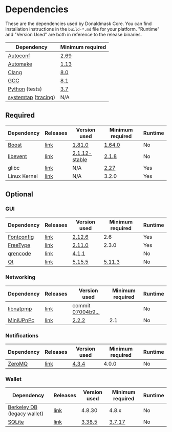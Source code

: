 # Dependencies

These are the dependencies used by Donaldmask Core.
You can find installation instructions in the `build-*.md` file for your platform.
"Runtime" and "Version Used" are both in reference to the release binaries.

| Dependency | Minimum required |
| --- | --- |
| [Autoconf](https://www.gnu.org/software/autoconf/) | [2.69](https://github.com/donaldmask/donaldmask/pull/17769) |
| [Automake](https://www.gnu.org/software/automake/) | [1.13](https://github.com/donaldmask/donaldmask/pull/18290) |
| [Clang](https://clang.llvm.org) | [8.0](https://github.com/donaldmask/donaldmask/pull/24164) |
| [GCC](https://gcc.gnu.org) | [8.1](https://github.com/donaldmask/donaldmask/pull/23060) |
| [Python](https://www.python.org) (tests) | [3.7](https://github.com/donaldmask/donaldmask/pull/26226) |
| [systemtap](https://sourceware.org/systemtap/) ([tracing](tracing.md))| N/A |

## Required

| Dependency | Releases | Version used | Minimum required | Runtime |
| --- | --- | --- | --- | --- |
| [Boost](../depends/packages/boost.mk) | [link](https://www.boost.org/users/download/) | [1.81.0](https://github.com/donaldmask/donaldmask/pull/26557) | [1.64.0](https://github.com/donaldmask/donaldmask/pull/22320) | No |
| [libevent](../depends/packages/libevent.mk) | [link](https://github.com/libevent/libevent/releases) | [2.1.12-stable](https://github.com/donaldmask/donaldmask/pull/21991) | [2.1.8](https://github.com/donaldmask/donaldmask/pull/24681) | No |
| glibc | [link](https://www.gnu.org/software/libc/) | N/A | [2.27](https://github.com/donaldmask/donaldmask/pull/27029) | Yes |
| Linux Kernel | [link](https://www.kernel.org/) | N/A | 3.2.0 | Yes |

## Optional

### GUI
| Dependency | Releases | Version used | Minimum required | Runtime |
| --- | --- | --- | --- | --- |
| [Fontconfig](../depends/packages/fontconfig.mk) | [link](https://www.freedesktop.org/wiki/Software/fontconfig/) | [2.12.6](https://github.com/donaldmask/donaldmask/pull/23495) | 2.6 | Yes |
| [FreeType](../depends/packages/freetype.mk) | [link](https://freetype.org) | [2.11.0](https://github.com/donaldmask/donaldmask/commit/01544dd78ccc0b0474571da854e27adef97137fb) | 2.3.0 | Yes |
| [qrencode](../depends/packages/qrencode.mk) | [link](https://fukuchi.org/works/qrencode/) | [4.1.1](https://github.com/donaldmask/donaldmask/pull/27312) | | No |
| [Qt](../depends/packages/qt.mk) | [link](https://download.qt.io/official_releases/qt/) | [5.15.5](https://github.com/donaldmask/donaldmask/pull/25719) | [5.11.3](https://github.com/donaldmask/donaldmask/pull/24132) | No |

### Networking
| Dependency | Releases | Version used | Minimum required | Runtime |
| --- | --- | --- | --- | --- |
| [libnatpmp](../depends/packages/libnatpmp.mk) | [link](https://github.com/miniupnp/libnatpmp/) | commit [07004b9...](https://github.com/donaldmask/donaldmask/pull/25917) | | No |
| [MiniUPnPc](../depends/packages/miniupnpc.mk) | [link](https://miniupnp.tuxfamily.org/) | [2.2.2](https://github.com/donaldmask/donaldmask/pull/20421) | 2.1 | No |

### Notifications
| Dependency | Releases | Version used | Minimum required | Runtime |
| --- | --- | --- | --- | --- |
| [ZeroMQ](../depends/packages/zeromq.mk) | [link](https://github.com/zeromq/libzmq/releases) | [4.3.4](https://github.com/donaldmask/donaldmask/pull/23956) | 4.0.0 | No |

### Wallet
| Dependency | Releases | Version used | Minimum required | Runtime |
| --- | --- | --- | --- | --- |
| [Berkeley DB](../depends/packages/bdb.mk) (legacy wallet) | [link](https://www.oracle.com/technetwork/database/database-technologies/berkeleydb/downloads/index.html) | 4.8.30 | 4.8.x | No |
| [SQLite](../depends/packages/sqlite.mk) | [link](https://sqlite.org) | [3.38.5](https://github.com/donaldmask/donaldmask/pull/25378) | [3.7.17](https://github.com/donaldmask/donaldmask/pull/19077) | No |
